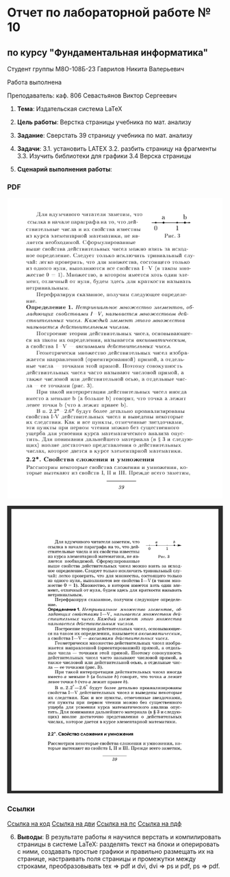 # Отчет по лабораторной работе № 10
## по курсу "Фундаментальная информатика"

Студент группы M8О-108Б-23 Гаврилов Никита Валерьевич

Работа выполнена 

Преподаватель: каф. 806 Севастьянов Виктор Сергеевич

1. **Тема**: Издательская система LaTeX
2. **Цель работы**: Верстка страницы учебника по мат. анализу
3. **Задание**: Сверстать 39 страницу учебника по мат. анализу
4. **Задачи**:
  3.1. установить LATEX
  3.2. разбить страницу на фрагменты
  3.3. Изучить библиотеки для графики
  3.4  Верска страницы

5. **Сценарий выполнения работы**:

### PDF
![Image alt](https://github.com/Happ1S/my_labs/blob/main/lab10/pdf_screen.png)

![Image alt](https://github.com/Happ1S/my_labs/blob/main/lab10/screen.png)

### Ссылки
[Ссылка на код](https://github.com/Happ1S/my_labs/blob/main/lab10/latex.tex)
[Ссылка на дви](https://github.com/Happ1S/my_labs/blob/main/lab10/latex.dvi)
[Ссылка на пс](https://github.com/Happ1S/my_labs/blob/main/lab10/latex.ps)
[Ссылка на пдф](https://github.com/Happ1S/my_labs/blob/main/lab10/latex.pdf)

6. **Выводы**:
  В результате работы я научился верстать и компилировать страницы в системе LaTeX: разделять текст на блоки и оперировать с ними, создавать простые графики и правильно размещать их на странице, настраивать поля страницы и промежутки между строками, преобразовывать tex => pdf и dvi, dvi => ps и pdf, ps => pdf.
